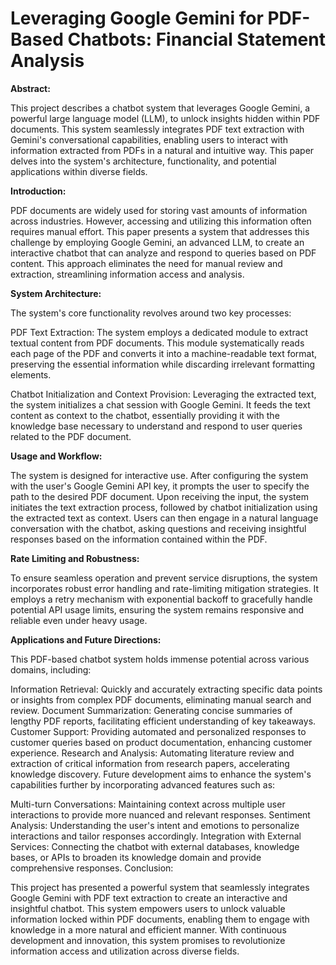 # **Leveraging Google Gemini for PDF-Based Chatbots: Financial Statement Analysis**

**Abstract:**

This project describes a chatbot system that leverages Google Gemini, a powerful large language model (LLM), to unlock insights hidden within PDF documents. This system seamlessly integrates PDF text extraction with Gemini's conversational capabilities, enabling users to interact with information extracted from PDFs in a natural and intuitive way. This paper delves into the system's architecture, functionality, and potential applications within diverse fields.

**Introduction:**

PDF documents are widely used for storing vast amounts of information across industries. However, accessing and utilizing this information often requires manual effort. This paper presents a system that addresses this challenge by employing Google Gemini, an advanced LLM, to create an interactive chatbot that can analyze and respond to queries based on PDF content. This approach eliminates the need for manual review and extraction, streamlining information access and analysis.

**System Architecture:**

The system's core functionality revolves around two key processes:

PDF Text Extraction: The system employs a dedicated module to extract textual content from PDF documents. This module systematically reads each page of the PDF and converts it into a machine-readable text format, preserving the essential information while discarding irrelevant formatting elements.

Chatbot Initialization and Context Provision: Leveraging the extracted text, the system initializes a chat session with Google Gemini. It feeds the text content as context to the chatbot, essentially providing it with the knowledge base necessary to understand and respond to user queries related to the PDF document.

**Usage and Workflow:**

The system is designed for interactive use. After configuring the system with the user's Google Gemini API key, it prompts the user to specify the path to the desired PDF document. Upon receiving the input, the system initiates the text extraction process, followed by chatbot initialization using the extracted text as context. Users can then engage in a natural language conversation with the chatbot, asking questions and receiving insightful responses based on the information contained within the PDF.

**Rate Limiting and Robustness:**

To ensure seamless operation and prevent service disruptions, the system incorporates robust error handling and rate-limiting mitigation strategies. It employs a retry mechanism with exponential backoff to gracefully handle potential API usage limits, ensuring the system remains responsive and reliable even under heavy usage.

**Applications and Future Directions:**

This PDF-based chatbot system holds immense potential across various domains, including:

Information Retrieval: Quickly and accurately extracting specific data points or insights from complex PDF documents, eliminating manual search and review.
Document Summarization: Generating concise summaries of lengthy PDF reports, facilitating efficient understanding of key takeaways.
Customer Support: Providing automated and personalized responses to customer queries based on product documentation, enhancing customer experience.
Research and Analysis: Automating literature review and extraction of critical information from research papers, accelerating knowledge discovery.
Future development aims to enhance the system's capabilities further by incorporating advanced features such as:

Multi-turn Conversations: Maintaining context across multiple user interactions to provide more nuanced and relevant responses.
Sentiment Analysis: Understanding the user's intent and emotions to personalize interactions and tailor responses accordingly.
Integration with External Services: Connecting the chatbot with external databases, knowledge bases, or APIs to broaden its knowledge domain and provide comprehensive responses.
Conclusion:

This project has presented a powerful system that seamlessly integrates Google Gemini with PDF text extraction to create an interactive and insightful chatbot. This system empowers users to unlock valuable information locked within PDF documents, enabling them to engage with knowledge in a more natural and efficient manner. With continuous development and innovation, this system promises to revolutionize information access and utilization across diverse fields.
